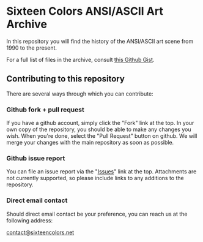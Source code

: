 Sixteen Colors ANSI/ASCII Art Archive
=====================================

In this repository you will find the history of the ANSI/ASCII art scene from
1990 to the present.

For a full list of files in the archive, consult [this Github Gist](https://gist.github.com/981584).

Contributing to this repository
-------------------------------

There are several ways through which you can contribute:

### Github fork + pull request

If you have a github account, simply click the "Fork" link at the top. In
your own copy of the repository, you should be able to make any changes you
wish. When you're done, select the "Pull Request" button on github. We will
merge your changes with the main repository as soon as possible.

### Github issue report

You can file an issue report via the 
"[Issues](https://github.com/sixteencolors/sixteencolors-archive/issues)" 
link at the top. Attachments are not currently supported, so please include
links to any additions to the repository.

### Direct email contact

Should direct email contact be your preference, you can reach us at the
following address:

[contact@sixteencolors.net](mailto:contact@sixteencolors.net)
